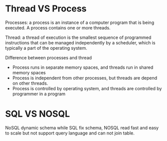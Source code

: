 # Thread VS Process


Processes: a process is an instance of a computer program that is being executed. A process contains one or more threads.
Thread: a thread of execution is the smallest sequence of programmed instructions that can be managed independently by a scheduler, which is typically a part of the operating system.
Difference between processes and thread
- Process runs in separate memory spaces, and threads run in shared memory spaces 
- Process is independent from other processes, but threads are depend on other threads. 
- Process is controlled by operating system, and threads are controlled by programmer in a program


# SQL VS NOSQL
NoSQL dynamic schema  while SQL fix schema, NOSQL read fast and easy to scale but not support query language and can not join table.